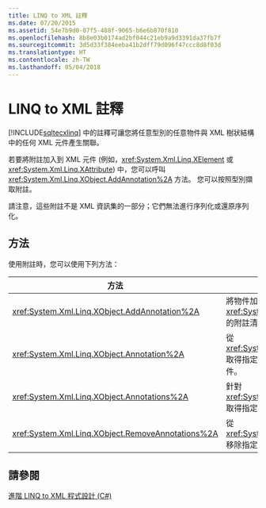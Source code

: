 ```yaml
---
title: LINQ to XML 註釋
ms.date: 07/20/2015
ms.assetid: 54e7b9d0-07f5-488f-9065-b6e6b870f810
ms.openlocfilehash: 8b8e03b0174ad2bf044c21eb9a9d3391da37fb7f
ms.sourcegitcommit: 3d5d33f384eeba41b2dff79d096f47ccc8d8f03d
ms.translationtype: HT
ms.contentlocale: zh-TW
ms.lasthandoff: 05/04/2018
---
```

# <a name="linq-to-xml-annotations"></a>LINQ to XML 註釋
[!INCLUDE[sqltecxlinq](~/includes/sqltecxlinq-md.md)] 中的註釋可讓您將任意型別的任意物件與 XML 樹狀結構中的任何 XML 元件產生關聯。  
  
 若要將附註加入到 XML 元件 (例如，<xref:System.Xml.Linq.XElement> 或 <xref:System.Xml.Linq.XAttribute>) 中，您可以呼叫 <xref:System.Xml.Linq.XObject.AddAnnotation%2A> 方法。 您可以按照型別擷取附註。  
  
 請注意，這些附註不是 XML 資訊集的一部分；它們無法進行序列化或還原序列化。  
  
## <a name="methods"></a>方法  
 使用附註時，您可以使用下列方法：  
  
|方法|描述|  
|------------|-----------------|  
|<xref:System.Xml.Linq.XObject.AddAnnotation%2A>|將物件加入到 <xref:System.Xml.Linq.XObject> 的附註清單。|  
|<xref:System.Xml.Linq.XObject.Annotation%2A>|從 <xref:System.Xml.Linq.XObject> 取得指定之型別的第一個附註物件。|  
|<xref:System.Xml.Linq.XObject.Annotations%2A>|針對 <xref:System.Xml.Linq.XObject> 取得指定之型別的附註集合。|  
|<xref:System.Xml.Linq.XObject.RemoveAnnotations%2A>|從 <xref:System.Xml.Linq.XObject> 移除指定之型別的附註。|  
  
## <a name="see-also"></a>請參閱  
 [進階 LINQ to XML 程式設計 (C#)](../../../../csharp/programming-guide/concepts/linq/advanced-linq-to-xml-programming.md)
